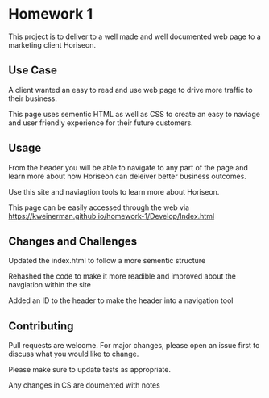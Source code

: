 # Homework 1
This project is to deliver to a well made and well documented web page to a marketing client Horiseon. 

## Use Case
A client wanted an easy to read and use web page to drive more traffic to their business. 

This page uses sementic HTML as well as CSS to create an easy to naviage and user friendly experience for their future customers.

## Usage
From the header you will be able to navigate to any part of the page and learn more about how Horiseon can deleiver better business outcomes. 

Use this site and naviagtion tools to learn more about Horiseon. 

This page can be easily accessed through the web via https://kweinerman.github.io/homework-1/Develop/Index.html

## Changes and Challenges 
Updated the index.html to follow a more sementic structure

Rehashed the code to make it more readible and improved about the navgiation within the site

Added an ID to the header to make the header into a navigation tool

## Contributing
Pull requests are welcome. For major changes, please open an issue first to discuss what you would like to change.

Please make sure to update tests as appropriate.

Any changes in CS are doumented with notes
